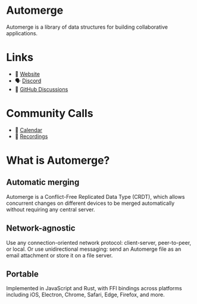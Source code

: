 # Automerge

Automerge is a library of data structures for building collaborative applications.

# Links

* 📃 [Website](https://automerge.org/)
* 🗣 [Discord](https://discord.gg/zKGe4DCfgR)
* 🤝 [GitHub Discussions](https://github.com/orgs/automerge/discussions)

# Community Calls 

* 📅 [Calendar](https://lu.ma/automerge)
* 🍿 [Recordings](https://www.youtube.com/@automerge-org)

# What is Automerge?

## Automatic merging

Automerge is a Conflict-Free Replicated Data Type (CRDT), which allows concurrent changes on different devices to be merged automatically without requiring any central server.

## Network-agnostic

Use any connection-oriented network protocol: client-server, peer-to-peer, or local. Or use unidirectional messaging: send an Automerge file as an email attachment or store it on a file server.

## Portable

Implemented in JavaScript and Rust, with FFI bindings across platforms including iOS, Electron, Chrome, Safari, Edge, Firefox, and more.

